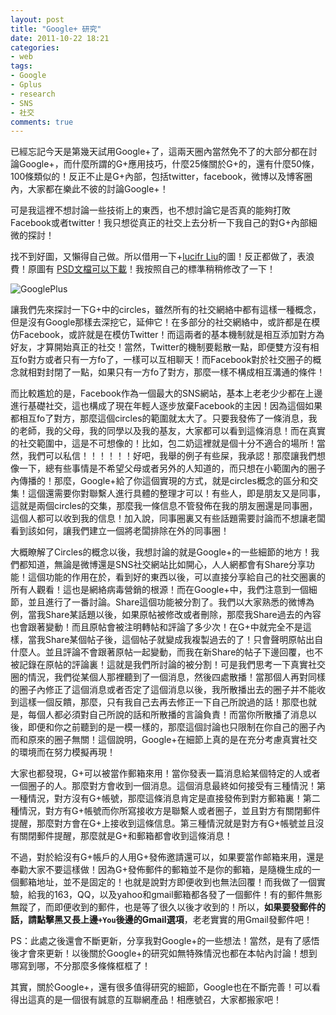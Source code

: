 ```yaml
---
layout: post
title: "Google+ 研究"
date: 2011-10-22 18:21
categories: 
- web
tags: 
- Google 
- Gplus 
- research 
- SNS 
- 社交
comments: true
---
```

已經忘記今天是第幾天試用Google+了，這兩天圈內當然免不了的大部分都在討論Google+，而什麼所謂的G+應用技巧，什麼25條關於G+的，還有什麼50條，100條類似的！反正不止是G+內部，包括twitter，facebook，微博以及博客圈內，大家都在樂此不彼的討論Google+！

可是我這裡不想討論一些技術上的東西，也不想討論它是否真的能夠打敗Facebook或者twitter！我只想從真正的社交上去分析一下我自己的對G+內部細微的探討！

找不到好圖，又懶得自己做。所以借用一下+[lucifr Liu](http://gplus.to/lucifr)的圖！反正都做了，表浪費！原圖有 [PSD文檔可以下載](http://lucifr.com/97591/moving-to-googleplus-poster/)！我按照自己的標準稍稍修改了一下！

![GooglePlus](http://farm6.static.flickr.com/5234/5907945903_b9fcc8b5b4_z.jpg)

<!--more-->

讓我們先來探討一下G+中的circles，雖然所有的社交網絡中都有這樣一種概念，但是沒有Google那樣去深挖它，延伸它！在多部分的社交網絡中，或許都是在模仿Facebook，或許就是在模仿Twitter！而這兩者的基本機制就是相互添加對方為好友，才算開始真正的社交！當然，Twitter的機制要鬆散一點，即便雙方沒有相互fo對方或者只有一方fo了，一樣可以互相聊天！而Facebook對於社交圈子的概念就相對封閉了一點，如果只有一方fo了對方，那麼一樣不構成相互溝通的條件！

而比較尷尬的是，Facebook作為一個最大的SNS網站，基本上老老少少都在上邊進行基礎社交，這也構成了現在年輕人逐步放棄Facebook的主因！因為這個如果都相互fo了對方，那麼這個circles的範圍就太大了。只要我發佈了一條消息，我的老師，我的父母，我的同學以及我的基友，大家都可以看到這條消息！而在真實的社交範圍中，這是不可想像的！比如，包二奶這裡就是個十分不適合的場所！當然，我們可以私信！！！！！！好吧，我舉的例子有些屎，我承認！那麼讓我們想像一下，總有些事情是不希望父母或者另外的人知道的，而只想在小範圍內的圈子內傳播的！那麼，Google+給了你這個實現的方式，就是circles概念的區分和交集！這個還需要你對聯繫人進行具體的整理才可以！有些人，即是朋友又是同事，這就是兩個circles的交集，那麼我一條信息不管發佈在我的朋友圈還是同事圈，這個人都可以收到我的信息！加入說，同事圈裏又有些話題需要討論而不想讓老闆看到該如何，讓我們建立一個將老闆排除在外的同事圈！

大概瞭解了Circles的概念以後，我想討論的就是Google+的一些細節的地方！我們都知道，無論是微博還是SNS社交網站比如開心，人人網都會有Share分享功能！這個功能的作用在於，看到好的東西以後，可以直接分享給自己的社交圈裏的所有人觀看！這也是網絡病毒營銷的根源！而在Google+中，我們注意到一個細節，並且進行了一番討論。Share這個功能被分割了。我們以大家熟悉的微博為例，當我Share某話題以後，如果原帖被修改或者刪除，那麼我Share過去的內容也會跟著變動！而且原帖會被注明轉帖和評論了多少次！在G+中就完全不是這樣，當我Share某個帖子後，這個帖子就變成我複製過去的了！只會聲明原帖出自什麼人。並且評論不會跟著原帖一起變動，而我在新Share的帖子下邊回覆，也不被記錄在原帖的評論裏！這就是我們所討論的被分割！可是我們思考一下真實社交圈的情況，我們從某個人那裡聽到了一個消息，然後四處散播！當那個人再對同樣的圈子內修正了這個消息或者否定了這個消息以後，我所散播出去的圈子并不能收到這樣一個反饋，那麼，只有我自己去再去修正一下自己所說過的話！那麼也就是，每個人都必須對自己所說的話和所散播的言論負責！而當你所散播了消息以後，即便和你之前聽到的是一模一樣的，那麼這個討論也只限制在你自己的圈子內而和原來的圈子無關！這個說明，Google+在細節上真的是在充分考慮真實社交的環境而在努力模擬再現！

大家也都發現，G+可以被當作郵箱來用！當你發表一篇消息給某個特定的人或者一個圈子的人。那麼對方會收到一個消息。這個消息最終如何接受有三種情況！第一種情況，對方沒有G+帳號，那麼這條消息肯定是直接發佈到對方郵箱裏！第二種情況，對方有G+帳號而你所寫接收方是聯繫人或者圈子，並且對方有關閉郵件提醒，那麼對方會在G+上接收到這條信息。第三種情況就是對方有G+帳號並且沒有關閉郵件提醒，那麼就是G+和郵箱都會收到這條消息！

不過，對於給沒有G+帳戶的人用G+發佈邀請還可以，如果要當作邮箱来用，還是奉勸大家不要這樣做！因為G+發佈郵件的郵箱並不是你的郵箱，是隨機生成的一個郵箱地址，並不是固定的！也就是說對方即便收到也無法回覆！而我做了一個實驗，給我的163，QQ，以及yahoo和gmail郵箱都各發了一個郵件！有的郵件無影無蹤了，而即便收到的郵件，也是等了很久以後才收到的！所以，**如果要發郵件的話，請點擊黑又長上邊`+You`後邊的Gmail選項**，老老實實的用Gmail發郵件吧！

PS：此處之後還會不斷更新，分享我對Google+的一些想法！當然，是有了感悟後才會來更新！以後關於Google+的研究如無特殊情況也都在本帖內討論！想到哪寫到哪，不分那麼多條條框框了！

其實，關於Google+，還有很多值得研究的細節，Google也在不斷完善！可以看得出這真的是一個很有誠意的互聯網產品！相應號召，大家都搬家吧！


